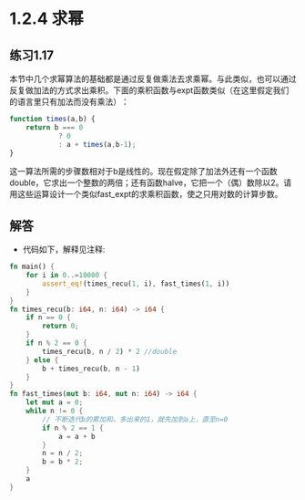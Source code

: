 # 1.2.4 求幂
## 练习1.17
本节中几个求幂算法的基础都是通过反复做乘法去求乘幂。与此类似，也可以通过反复做加法的方式求出乘积。下面的乘积函数与expt函数类似（在这里假定我们的语言里只有加法而没有乘法）​：
```javascript
function times(a,b) {
    return b === 0
            ? 0
            : a + times(a,b-1);
}
```
这一算法所需的步骤数相对于b是线性的。现在假定除了加法外还有一个函数double，它求出一个整数的两倍；还有函数halve，它把一个（偶）数除以2。请用这些运算设计一个类似fast_expt的求乘积函数，使之只用对数的计算步数。

## 解答
- 代码如下，解释见注释:
```rust
fn main() {
    for i in 0..=10000 {
        assert_eq!(times_recu(1, i), fast_times(1, i))
    }
}
fn times_recu(b: i64, n: i64) -> i64 {
    if n == 0 {
        return 0;
    }
    if n % 2 == 0 {
        times_recu(b, n / 2) * 2 //double
    } else {
        b + times_recu(b, n - 1)
    }
}
fn fast_times(mut b: i64, mut n: i64) -> i64 {
    let mut a = 0;
    while n != 0 {
        // 不断迭代b的累加和，多出来的1，就先加到a上，直至n=0
        if n % 2 == 1 {
            a = a + b
        }
        n = n / 2;
        b = b * 2;
    }
    a
}
```